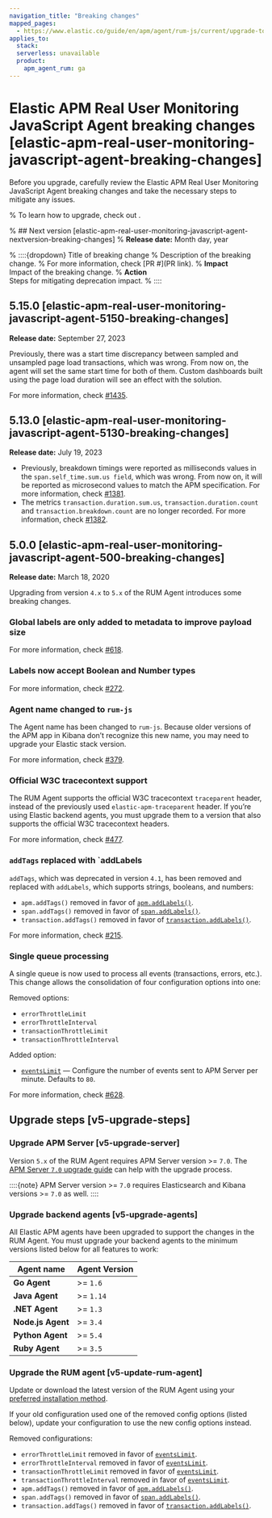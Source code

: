 ```yaml
---
navigation_title: "Breaking changes"
mapped_pages:
  - https://www.elastic.co/guide/en/apm/agent/rum-js/current/upgrade-to-v5.html
applies_to:
  stack:
  serverless: unavailable
  product:
    apm_agent_rum: ga
---
```


# Elastic APM Real User Monitoring JavaScript Agent breaking changes [elastic-apm-real-user-monitoring-javascript-agent-breaking-changes]
Before you upgrade, carefully review the Elastic APM Real User Monitoring JavaScript Agent breaking changes and take the necessary steps to mitigate any issues.

% To learn how to upgrade, check out <upgrade docs>.

% ## Next version [elastic-apm-real-user-monitoring-javascript-agent-nextversion-breaking-changes]
% **Release date:** Month day, year

% ::::{dropdown} Title of breaking change
% Description of the breaking change.
% For more information, check [PR #](PR link).
% **Impact**<br> Impact of the breaking change.
% **Action**<br> Steps for mitigating deprecation impact.
% ::::

## 5.15.0 [elastic-apm-real-user-monitoring-javascript-agent-5150-breaking-changes]
**Release date:** September 27, 2023

Previously, there was a start time discrepancy between sampled and unsampled page load transactions, which was wrong. From now on, the agent will set the same start time for both of them.
Custom dashboards built using the page load duration will see an effect with the solution.

For more information, check [#1435](https://github.com/elastic/apm-agent-rum-js/pull/1435).

## 5.13.0 [elastic-apm-real-user-monitoring-javascript-agent-5130-breaking-changes]
**Release date:** July 19, 2023

* Previously, breakdown timings were reported as milliseconds values in the `span.self_time.sum.us field`, which was wrong. From now on, it will be reported as microsecond values to match the APM specification. For more information, check [#1381](https://github.com/elastic/apm-agent-rum-js/pull/1381).
* The metrics `transaction.duration.sum.us`, `transaction.duration.count` and `transaction.breakdown.count` are no longer recorded. For more information, check [#1382](https://github.com/elastic/apm-agent-rum-js/pull/1382).

## 5.0.0 [elastic-apm-real-user-monitoring-javascript-agent-500-breaking-changes]
**Release date:** March 18, 2020

Upgrading from version `4.x` to `5.x` of the RUM Agent introduces some breaking changes.

### Global labels are only added to metadata to improve payload size
For more information, check [#618](https://github.com/elastic/apm-agent-rum-js/issues/618).

### Labels now accept Boolean and Number types
For more information, check [#272](https://github.com/elastic/apm-agent-rum-js/issues/272).

### Agent name changed to `rum-js`
The Agent name has been changed to `rum-js`. Because older versions of the APM app in Kibana don’t recognize this new name, you may need to upgrade your Elastic stack version.

For more information, check [#379](https://github.com/elastic/apm-agent-rum-js/issues/379).

### Official W3C tracecontext support
The RUM Agent supports the official W3C tracecontext `traceparent` header, instead of the previously used `elastic-apm-traceparent` header. If you’re using Elastic backend agents, you must upgrade them to a version that also supports the official W3C tracecontext headers.

For more information, check [#477](https://github.com/elastic/apm-agent-rum-js/issues/477).

### `addTags` replaced with `addLabels
`addTags`, which was deprecated in version `4.1`, has been removed and replaced with `addLabels`, which supports strings, booleans, and numbers:

* `apm.addTags()` removed in favor of [`apm.addLabels()`](/reference/agent-api.md#apm-add-labels).
* `span.addTags()` removed in favor of [`span.addLabels()`](/reference/span-api.md#span-add-labels).
* `transaction.addTags()` removed in favor of [`transaction.addLabels()`](/reference/transaction-api.md#transaction-add-labels).

For more information, check [#215](https://github.com/elastic/apm-agent-rum-js/issues/215).

### Single queue processing
A single queue is now used to process all events (transactions, errors, etc.). This change allows the consolidation of four configuration options into one:

Removed options:

* `errorThrottleLimit`
* `errorThrottleInterval`
* `transactionThrottleLimit`
* `transactionThrottleInterval`

Added option:

* [`eventsLimit`](/reference/configuration.md#events-limit) — Configure the number of events sent to APM Server per minute. Defaults to `80`.

For more information, check [#628](https://github.com/elastic/apm-agent-rum-js/issues/628).

## Upgrade steps [v5-upgrade-steps]

### Upgrade APM Server [v5-upgrade-server]
Version `5.x` of the RUM Agent requires APM Server version >= `7.0`. The [APM Server `7.0` upgrade guide](https://www.elastic.co/guide/en/apm/guide/7.17/upgrading-to-70.html) can help with the upgrade process.

::::{note}
APM Server version >= `7.0` requires Elasticsearch and Kibana versions >= `7.0` as well.
::::

### Upgrade backend agents [v5-upgrade-agents]
All Elastic APM agents have been upgraded to support the changes in the RUM Agent. You must upgrade your backend agents to the minimum versions listed below for all features to work:

| Agent name | Agent Version |
| --- | --- |
| **Go Agent** | >= `1.6` |
| **Java Agent** | >= `1.14` |
| **.NET Agent** | >= `1.3` |
| **Node.js Agent** | >= `3.4` |
| **Python Agent** | >= `5.4` |
| **Ruby Agent** | >= `3.5` |

### Upgrade the RUM agent [v5-update-rum-agent]
Update or download the latest version of the RUM Agent using your [preferred installation method](/reference/install-agent.md).

If your old configuration used one of the removed config options (listed below), update your configuration to use the new config options instead.

Removed configurations:

* `errorThrottleLimit` removed in favor of [`eventsLimit`](/reference/configuration.md#events-limit).
* `errorThrottleInterval` removed in favor of [`eventsLimit`](/reference/configuration.md#events-limit).
* `transactionThrottleLimit` removed in favor of [`eventsLimit`](/reference/configuration.md#events-limit).
* `transactionThrottleInterval` removed in favor of [`eventsLimit`](/reference/configuration.md#events-limit).
* `apm.addTags()` removed in favor of [`apm.addLabels()`](/reference/agent-api.md#apm-add-labels).
* `span.addTags()` removed in favor of [`span.addLabels()`](/reference/span-api.md#span-add-labels).
* `transaction.addTags()` removed in favor of [`transaction.addLabels()`](/reference/transaction-api.md#transaction-add-labels).

